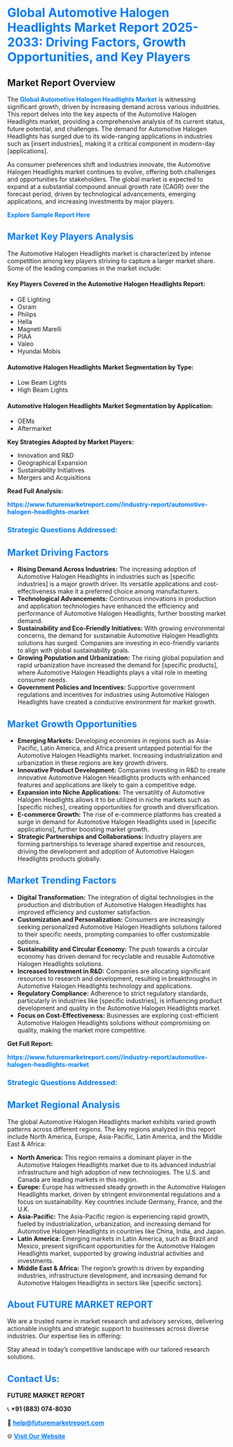 <h1 style="color: #007BFF;">Global Automotive Halogen Headlights Market Report 2025-2033: Driving Factors, Growth Opportunities, and Key Players</h1>

<section id="overview">
<h2>Market Report Overview</h2>
<p>The <a href="https://www.futuremarketreport.com//industry-report/automotive-halogen-headlights-market" style="color: #007BFF; text-decoration: none;"><strong>Global Automotive Halogen Headlights Market</strong></a> is witnessing significant growth, driven by increasing demand across various industries. This report delves into the key aspects of the Automotive Halogen Headlights market, providing a comprehensive analysis of its current status, future potential, and challenges. The demand for Automotive Halogen Headlights has surged due to its wide-ranging applications in industries such as [insert industries], making it a critical component in modern-day [applications].</p>
<p>As consumer preferences shift and industries innovate, the Automotive Halogen Headlights market continues to evolve, offering both challenges and opportunities for stakeholders. The global market is expected to expand at a substantial compound annual growth rate (CAGR) over the forecast period, driven by technological advancements, emerging applications, and increasing investments by major players.</p>
</section>

<section id="overview">
<p><a href="https://www.futuremarketreport.com//request-sample/reportId=88096" style="color: #007BFF; text-decoration: none;"><strong>Explore Sample Report Here</strong></a></p>
</section>

<section id="key-players">
<h2 style="color: #007BFF;">Market Key Players Analysis</h2>
<p>The Automotive Halogen Headlights market is characterized by intense competition among key players striving to capture a larger market share. Some of the leading companies in the market include:</p>
<h4>Key Players Covered in the Automotive Halogen Headlights Report:</h4>
<ul><li>GE Lighting</li><li>Osram</li><li>Philips</li><li>Hella</li><li>Magneti Marelli</li><li>PIAA</li><li>Valeo</li><li>Hyundai Mobis</li></ul>
<h4>Automotive Halogen Headlights Market Segmentation by Type:</h4>
<ul><li>Low Beam Lights</li><li>High Beam Lights</li></ul>

<h4>Automotive Halogen Headlights Market Segmentation by Application:</h4>
<ul><li>OEMs</li><li>Aftermarket</li></ul>
<p><strong>Key Strategies Adopted by Market Players:</strong></p>
<ul>
<li>Innovation and R&D</li>
<li>Geographical Expansion</li>
<li>Sustainability Initiatives</li>
<li>Mergers and Acquisitions</li>
</ul>
</section>

<section>
<p><strong>Read Full Analysis: </strong></p><a href="https://www.futuremarketreport.com//industry-report/automotive-halogen-headlights-market" style="color: #007BFF; text-decoration: none;"><strong>https://www.futuremarketreport.com//industry-report/automotive-halogen-headlights-market</strong></a>
<h3 style="color: #007BFF;">Strategic Questions Addressed:</h3>
</section>

<section id="driving-factors">
<h2 style="color: #007BFF;">Market Driving Factors</h2>
<ul>
<li><strong>Rising Demand Across Industries:</strong> The increasing adoption of Automotive Halogen Headlights in industries such as [specific industries] is a major growth driver. Its versatile applications and cost-effectiveness make it a preferred choice among manufacturers.</li>
<li><strong>Technological Advancements:</strong> Continuous innovations in production and application technologies have enhanced the efficiency and performance of Automotive Halogen Headlights, further boosting market demand.</li>
<li><strong>Sustainability and Eco-Friendly Initiatives:</strong> With growing environmental concerns, the demand for sustainable Automotive Halogen Headlights solutions has surged. Companies are investing in eco-friendly variants to align with global sustainability goals.</li>
<li><strong>Growing Population and Urbanization:</strong> The rising global population and rapid urbanization have increased the demand for [specific products], where Automotive Halogen Headlights plays a vital role in meeting consumer needs.</li>
<li><strong>Government Policies and Incentives:</strong> Supportive government regulations and incentives for industries using Automotive Halogen Headlights have created a conducive environment for market growth.</li>
</ul>
</section>

<section id="growth-opportunities">
<h2 style="color: #007BFF;">Market Growth Opportunities</h2>
<ul>
<li><strong>Emerging Markets:</strong> Developing economies in regions such as Asia-Pacific, Latin America, and Africa present untapped potential for the Automotive Halogen Headlights market. Increasing industrialization and urbanization in these regions are key growth drivers.</li>
<li><strong>Innovative Product Development:</strong> Companies investing in R&D to create innovative Automotive Halogen Headlights products with enhanced features and applications are likely to gain a competitive edge.</li>
<li><strong>Expansion into Niche Applications:</strong> The versatility of Automotive Halogen Headlights allows it to be utilized in niche markets such as [specific niches], creating opportunities for growth and diversification.</li>
<li><strong>E-commerce Growth:</strong> The rise of e-commerce platforms has created a surge in demand for Automotive Halogen Headlights used in [specific applications], further boosting market growth.</li>
<li><strong>Strategic Partnerships and Collaborations:</strong> Industry players are forming partnerships to leverage shared expertise and resources, driving the development and adoption of Automotive Halogen Headlights products globally.</li>
</ul>
</section>

<section id="trending-factors">
<h2 style="color: #007BFF;">Market Trending Factors</h2>
<ul>
<li><strong>Digital Transformation:</strong> The integration of digital technologies in the production and distribution of Automotive Halogen Headlights has improved efficiency and customer satisfaction.</li>
<li><strong>Customization and Personalization:</strong> Consumers are increasingly seeking personalized Automotive Halogen Headlights solutions tailored to their specific needs, prompting companies to offer customizable options.</li>
<li><strong>Sustainability and Circular Economy:</strong> The push towards a circular economy has driven demand for recyclable and reusable Automotive Halogen Headlights solutions.</li>
<li><strong>Increased Investment in R&D:</strong> Companies are allocating significant resources to research and development, resulting in breakthroughs in Automotive Halogen Headlights technology and applications.</li>
<li><strong>Regulatory Compliance:</strong> Adherence to strict regulatory standards, particularly in industries like [specific industries], is influencing product development and quality in the Automotive Halogen Headlights market.</li>
<li><strong>Focus on Cost-Effectiveness:</strong> Businesses are exploring cost-efficient Automotive Halogen Headlights solutions without compromising on quality, making the market more competitive.</li>
</ul>
</section>

<section>
<p><strong>Get Full Report: </strong></p><a href="https://www.futuremarketreport.com//industry-report/automotive-halogen-headlights-market" style="color: #007BFF; text-decoration: none;"><strong>https://www.futuremarketreport.com//industry-report/automotive-halogen-headlights-market</strong></a>
<h3 style="color: #007BFF;">Strategic Questions Addressed:</h3>
</section>


<section id="regional-analysis">
<h2 style="color: #007BFF;">Market Regional Analysis</h2>
<p>The global Automotive Halogen Headlights market exhibits varied growth patterns across different regions. The key regions analyzed in this report include North America, Europe, Asia-Pacific, Latin America, and the Middle East & Africa:</p>
<ul>
<li><strong>North America:</strong> This region remains a dominant player in the Automotive Halogen Headlights market due to its advanced industrial infrastructure and high adoption of new technologies. The U.S. and Canada are leading markets in this region.</li>
<li><strong>Europe:</strong> Europe has witnessed steady growth in the Automotive Halogen Headlights market, driven by stringent environmental regulations and a focus on sustainability. Key countries include Germany, France, and the U.K.</li>
<li><strong>Asia-Pacific:</strong> The Asia-Pacific region is experiencing rapid growth, fueled by industrialization, urbanization, and increasing demand for Automotive Halogen Headlights in countries like China, India, and Japan.</li>
<li><strong>Latin America:</strong> Emerging markets in Latin America, such as Brazil and Mexico, present significant opportunities for the Automotive Halogen Headlights market, supported by growing industrial activities and investments.</li>
<li><strong>Middle East & Africa:</strong> The region’s growth is driven by expanding industries, infrastructure development, and increasing demand for Automotive Halogen Headlights in sectors like [specific sectors].</li>
</ul>
</section>

<footer>
<h2 style="color: #007BFF;">About FUTURE MARKET REPORT</h2>
<p>We are a trusted name in market research and advisory services, delivering actionable insights and strategic support to businesses across diverse industries. Our expertise lies in offering:</p>

<p>Stay ahead in today’s competitive landscape with our tailored research solutions.</p>

<h2 style="color: #007BFF;">Contact Us:</h2>
<p><strong>FUTURE MARKET REPORT</strong></p>
<p>📞 <strong>+91 (883) 074-8030</strong></p>
<p>📧 <strong><a href="mailto:help@futuremarketreport.com" style="color: #007BFF;">help@futuremarketreport.com</a></strong></p>
<p>🌐 <strong><a href="https://www.futuremarketreport.com/" style="color: #007BFF;">Visit Our Website</a></strong></p>
</footer>